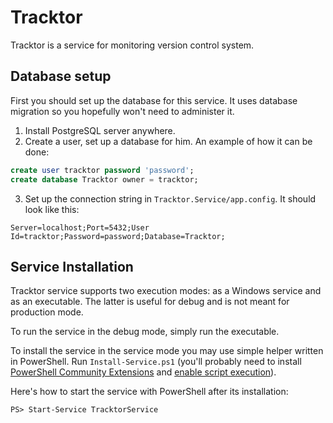 Tracktor
========
Tracktor is a service for monitoring version control system.

Database setup
--------------
First you should set up the database for this service. It uses database
migration so you hopefully won't need to administer it.

1. Install PostgreSQL server anywhere.
2. Create a user, set up a database for him. An example of how it can be done:

```sql
create user tracktor password 'password';
create database Tracktor owner = tracktor;
```

3. Set up the connection string in `Tracktor.Service/app.config`. It should
   look like this:

```
Server=localhost;Port=5432;User Id=tracktor;Password=password;Database=Tracktor;
```

Service Installation
--------------------
Tracktor service supports two execution modes: as a Windows service and as an
executable. The latter is useful for debug and is not meant for production
mode.

To run the service in the debug mode, simply run the executable.

To install the service in the service mode you may use simple helper written in
PowerShell. Run `Install-Service.ps1` (you'll probably need to install
[PowerShell Community Extensions](https://pscx.codeplex.com/) and [enable script
execution](http://superuser.com/questions/106360/how-to-enable-execution-of-powershell-scripts)).

Here's how to start the service with PowerShell after its installation:

    PS> Start-Service TracktorService
